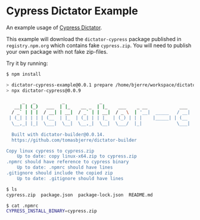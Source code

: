 # Cypress Dictator Example

An example usage of [Cypress Dictator](https://github.com/tomasbjerre/dictator-cypress).

This example will download the `dictator-cypress` package published in `registry.npm.org` which contains fake `cypress.zip`. You will need to publish your own package with not fake zip-files.

Try it by running:

```bash
$ npm install

> dictator-cypress-example@0.0.1 prepare /home/bjerre/workspace/dictator/dictator-cypress-example
> npx dictator-cypress@0.0.9

      _   _          _             _                                                                           
   __| | (_)   ___  | |_    __ _  | |_    ___    _ __            ___   _   _   _ __    _ __    ___   ___   ___ 
  / _` | | |  / __| | __|  / _` | | __|  / _ \  | '__|  _____   / __| | | | | | '_ \  | '__|  / _ \ / __| / __|
 | (_| | | | | (__  | |_  | (_| | | |_  | (_) | | |    |_____| | (__  | |_| | | |_) | | |    |  __/ \__ \ \__ \
  \__,_| |_|  \___|  \__|  \__,_|  \__|  \___/  |_|             \___|  \__, | | .__/  |_|     \___| |___/ |___/
                                                                       |___/  |_|                              
  Built with dictator-builder@0.0.14.
  https://github.com/tomasbjerre/dictator-builder

Copy linux cypress to cypress.zip
    Up to date: copy linux-x64.zip to cypress.zip
.npmrc should have reference to cypress binary
    Up to date: .npmrc should have lines
.gitignore should include the copied zip
    Up to date: .gitignore should have lines
```


```bash
$ ls
cypress.zip  package.json  package-lock.json  README.md
```


```bash
$ cat .npmrc 
CYPRESS_INSTALL_BINARY=cypress.zip
```
